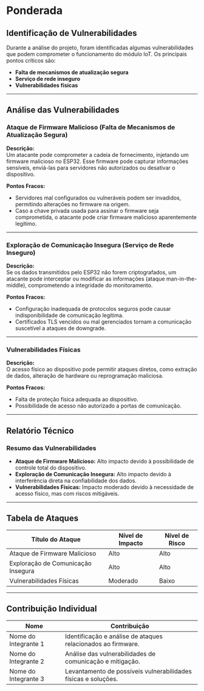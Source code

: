 # Ponderada

## Identificação de Vulnerabilidades

Durante a análise do projeto, foram identificadas algumas vulnerabilidades que podem comprometer o funcionamento do módulo IoT. Os principais pontos críticos são:

- **Falta de mecanismos de atualização segura**
- **Serviço de rede inseguro**
- **Vulnerabilidades físicas**

---

## Análise das Vulnerabilidades

### Ataque de Firmware Malicioso (Falta de Mecanismos de Atualização Segura)

**Descrição:**  
Um atacante pode comprometer a cadeia de fornecimento, injetando um firmware malicioso no ESP32. Esse firmware pode capturar informações sensíveis, enviá-las para servidores não autorizados ou desativar o dispositivo.

**Pontos Fracos:**
- Servidores mal configurados ou vulneráveis podem ser invadidos, permitindo alterações no firmware na origem.
- Caso a chave privada usada para assinar o firmware seja comprometida, o atacante pode criar firmware malicioso aparentemente legítimo.

---

### Exploração de Comunicação Insegura (Serviço de Rede Inseguro)

**Descrição:**  
Se os dados transmitidos pelo ESP32 não forem criptografados, um atacante pode interceptar ou modificar as informações (ataque man-in-the-middle), comprometendo a integridade do monitoramento.

**Pontos Fracos:**
- Configuração inadequada de protocolos seguros pode causar indisponibilidade de comunicação legítima.
- Certificados TLS vencidos ou mal gerenciados tornam a comunicação suscetível a ataques de downgrade.

---

### Vulnerabilidades Físicas

**Descrição:**  
O acesso físico ao dispositivo pode permitir ataques diretos, como extração de dados, alteração de hardware ou reprogramação maliciosa.

**Pontos Fracos:**
- Falta de proteção física adequada ao dispositivo.
- Possibilidade de acesso não autorizado a portas de comunicação.

---

## Relatório Técnico

### Resumo das Vulnerabilidades
- **Ataque de Firmware Malicioso:** Alto impacto devido à possibilidade de controle total do dispositivo.
- **Exploração de Comunicação Insegura:** Alto impacto devido à interferência direta na confiabilidade dos dados.
- **Vulnerabilidades Físicas:** Impacto moderado devido à necessidade de acesso físico, mas com riscos mitigáveis.

---

## Tabela de Ataques

| **Título do Ataque**              | **Nível de Impacto** | **Nível de Risco** |
|-----------------------------------|----------------------|--------------------|
| Ataque de Firmware Malicioso      | Alto                 | Alto               |
| Exploração de Comunicação Insegura | Alto                 | Alto               |
| Vulnerabilidades Físicas          | Moderado             | Baixo              |

---

## Contribuição Individual

| **Nome**         | **Contribuição**                                      |
|-------------------|------------------------------------------------------|
| Nome do Integrante 1 | Identificação e análise de ataques relacionados ao firmware. |
| Nome do Integrante 2 | Análise das vulnerabilidades de comunicação e mitigação. |
| Nome do Integrante 3 | Levantamento de possíveis vulnerabilidades físicas e soluções. |

